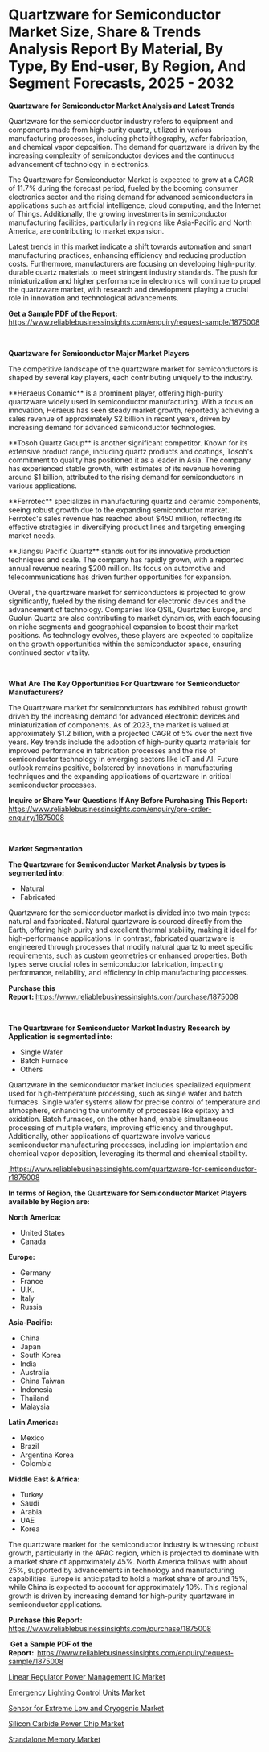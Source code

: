 <p><h1>Quartzware for Semiconductor Market Size, Share & Trends Analysis Report By Material, By Type, By End-user, By Region, And Segment Forecasts, 2025 - 2032</h1></p><p><strong>Quartzware for Semiconductor Market Analysis and Latest Trends</strong></p>
<p><p>Quartzware for the semiconductor industry refers to equipment and components made from high-purity quartz, utilized in various manufacturing processes, including photolithography, wafer fabrication, and chemical vapor deposition. The demand for quartzware is driven by the increasing complexity of semiconductor devices and the continuous advancement of technology in electronics.</p><p>The Quartzware for Semiconductor Market is expected to grow at a CAGR of 11.7% during the forecast period, fueled by the booming consumer electronics sector and the rising demand for advanced semiconductors in applications such as artificial intelligence, cloud computing, and the Internet of Things. Additionally, the growing investments in semiconductor manufacturing facilities, particularly in regions like Asia-Pacific and North America, are contributing to market expansion.</p><p>Latest trends in this market indicate a shift towards automation and smart manufacturing practices, enhancing efficiency and reducing production costs. Furthermore, manufacturers are focusing on developing high-purity, durable quartz materials to meet stringent industry standards. The push for miniaturization and higher performance in electronics will continue to propel the quartzware market, with research and development playing a crucial role in innovation and technological advancements.</p></p>
<p><strong>Get a Sample PDF of the Report:&nbsp;</strong> <a href="https://www.reliablebusinessinsights.com/enquiry/request-sample/1875008?utm_campaign=62&utm_medium=2&utm_source=Github&utm_content=ia&utm_term=13022025&utm_id=quartzware-for-semiconductor">https://www.reliablebusinessinsights.com/enquiry/request-sample/1875008</a></p>
<p>&nbsp;</p>
<p><strong>Quartzware for Semiconductor Major Market Players</strong></p>
<p><p>The competitive landscape of the quartzware market for semiconductors is shaped by several key players, each contributing uniquely to the industry. </p><p>**Heraeus Conamic** is a prominent player, offering high-purity quartzware widely used in semiconductor manufacturing. With a focus on innovation, Heraeus has seen steady market growth, reportedly achieving a sales revenue of approximately $2 billion in recent years, driven by increasing demand for advanced semiconductor technologies.</p><p>**Tosoh Quartz Group** is another significant competitor. Known for its extensive product range, including quartz products and coatings, Tosoh's commitment to quality has positioned it as a leader in Asia. The company has experienced stable growth, with estimates of its revenue hovering around $1 billion, attributed to the rising demand for semiconductors in various applications.</p><p>**Ferrotec** specializes in manufacturing quartz and ceramic components, seeing robust growth due to the expanding semiconductor market. Ferrotec's sales revenue has reached about $450 million, reflecting its effective strategies in diversifying product lines and targeting emerging market needs.</p><p>**Jiangsu Pacific Quartz** stands out for its innovative production techniques and scale. The company has rapidly grown, with a reported annual revenue nearing $200 million. Its focus on automotive and telecommunications has driven further opportunities for expansion.</p><p>Overall, the quartzware market for semiconductors is projected to grow significantly, fueled by the rising demand for electronic devices and the advancement of technology. Companies like QSIL, Quartztec Europe, and Guolun Quartz are also contributing to market dynamics, with each focusing on niche segments and geographical expansion to boost their market positions. As technology evolves, these players are expected to capitalize on the growth opportunities within the semiconductor space, ensuring continued sector vitality.</p></p>
<p>&nbsp;</p>
<p><strong>What Are The Key Opportunities For Quartzware for Semiconductor Manufacturers?</strong></p>
<p><p>The Quartzware market for semiconductors has exhibited robust growth driven by the increasing demand for advanced electronic devices and miniaturization of components. As of 2023, the market is valued at approximately $1.2 billion, with a projected CAGR of 5% over the next five years. Key trends include the adoption of high-purity quartz materials for improved performance in fabrication processes and the rise of semiconductor technology in emerging sectors like IoT and AI. Future outlook remains positive, bolstered by innovations in manufacturing techniques and the expanding applications of quartzware in critical semiconductor processes.</p></p>
<p><strong>Inquire or Share Your Questions If Any Before Purchasing This Report:</strong> <a href="https://www.reliablebusinessinsights.com/enquiry/pre-order-enquiry/1875008?utm_campaign=62&utm_medium=2&utm_source=Github&utm_content=ia&utm_term=13022025&utm_id=quartzware-for-semiconductor">https://www.reliablebusinessinsights.com/enquiry/pre-order-enquiry/1875008</a></p>
<p>&nbsp;</p>
<p><strong>Market Segmentation</strong></p>
<p><strong>The Quartzware for Semiconductor Market Analysis by types is segmented into:</strong></p>
<p><ul><li>Natural</li><li>Fabricated</li></ul></p>
<p><p>Quartzware for the semiconductor market is divided into two main types: natural and fabricated. Natural quartzware is sourced directly from the Earth, offering high purity and excellent thermal stability, making it ideal for high-performance applications. In contrast, fabricated quartzware is engineered through processes that modify natural quartz to meet specific requirements, such as custom geometries or enhanced properties. Both types serve crucial roles in semiconductor fabrication, impacting performance, reliability, and efficiency in chip manufacturing processes.</p></p>
<p><strong>Purchase this Report:&nbsp;</strong><a href="https://www.reliablebusinessinsights.com/purchase/1875008?utm_campaign=62&utm_medium=2&utm_source=Github&utm_content=ia&utm_term=13022025&utm_id=quartzware-for-semiconductor">https://www.reliablebusinessinsights.com/purchase/1875008</a></p>
<p>&nbsp;</p>
<p><strong>The Quartzware for Semiconductor Market Industry Research by Application is segmented into:</strong></p>
<p><ul><li>Single Wafer</li><li>Batch Furnace</li><li>Others</li></ul></p>
<p><p>Quartzware in the semiconductor market includes specialized equipment used for high-temperature processing, such as single wafer and batch furnaces. Single wafer systems allow for precise control of temperature and atmosphere, enhancing the uniformity of processes like epitaxy and oxidation. Batch furnaces, on the other hand, enable simultaneous processing of multiple wafers, improving efficiency and throughput. Additionally, other applications of quartzware involve various semiconductor manufacturing processes, including ion implantation and chemical vapor deposition, leveraging its thermal and chemical stability.</p></p>
<p><a href="https://www.reliablebusinessinsights.com/quartzware-for-semiconductor-r1875008?utm_campaign=62&utm_medium=2&utm_source=Github&utm_content=ia&utm_term=13022025&utm_id=quartzware-for-semiconductor">&nbsp;https://www.reliablebusinessinsights.com/quartzware-for-semiconductor-r1875008</a></p>
<p><strong>In terms of Region, the Quartzware for Semiconductor Market Players available by Region are:</strong></p>
<p>
    <p> <strong> North America: </strong>
        <ul>
            <li>United States</li>
            <li>Canada</li>
        </ul>
        </p> 
    <p> <strong> Europe: </strong>
        <ul>
            <li>Germany</li>
            <li>France</li>
            <li>U.K.</li>
            <li>Italy</li>
            <li>Russia</li>
        </ul>
        </p> 
    <p> <strong> Asia-Pacific: </strong>
        <ul>
            <li>China</li>
            <li>Japan</li>
            <li>South Korea</li>
            <li>India</li>
            <li>Australia</li>
            <li>China Taiwan</li>
            <li>Indonesia</li>
            <li>Thailand</li>
            <li>Malaysia</li>
        </ul>
        </p> 
    <p> <strong> Latin America: </strong>
        <ul>
            <li>Mexico</li>
            <li>Brazil</li>
            <li>Argentina Korea</li>
            <li>Colombia</li>
        </ul>
        </p> 
    <p> <strong> Middle East & Africa: </strong>
        <ul>
            <li>Turkey</li>
            <li>Saudi</li>
            <li>Arabia</li>
            <li>UAE</li>
            <li>Korea</li>
        </ul>
    </p>
    </p>
<p><p>The quartzware market for the semiconductor industry is witnessing robust growth, particularly in the APAC region, which is projected to dominate with a market share of approximately 45%. North America follows with about 25%, supported by advancements in technology and manufacturing capabilities. Europe is anticipated to hold a market share of around 15%, while China is expected to account for approximately 10%. This regional growth is driven by increasing demand for high-purity quartzware in semiconductor applications.</p></p>
<p><strong>Purchase this Report: </strong><a href="https://www.reliablebusinessinsights.com/purchase/1875008?utm_campaign=62&utm_medium=2&utm_source=Github&utm_content=ia&utm_term=13022025&utm_id=quartzware-for-semiconductor">https://www.reliablebusinessinsights.com/purchase/1875008</a></p>
<p>&nbsp;<strong>Get a Sample PDF of the Report:&nbsp;&nbsp;</strong><a href="https://www.reliablebusinessinsights.com/enquiry/request-sample/1875008?utm_campaign=62&utm_medium=2&utm_source=Github&utm_content=ia&utm_term=13022025&utm_id=quartzware-for-semiconductor">https://www.reliablebusinessinsights.com/enquiry/request-sample/1875008</a></p>
<p><strong></strong></p>
<p><p><a href="https://github.com/rrapajecundi/Market-Research-Report-List-1/blob/main/linear-regulator-power-management-ic-market.md?utm_campaign=62&utm_medium=2&utm_source=Github&utm_content=ia&utm_term=13022025&utm_id=quartzware-for-semiconductor">Linear Regulator Power Management IC Market</a></p><p><a href="https://github.com/vilolakoreni/Market-Research-Report-List-1/blob/main/emergency-lighting-control-units-market.md?utm_campaign=62&utm_medium=2&utm_source=Github&utm_content=ia&utm_term=13022025&utm_id=quartzware-for-semiconductor">Emergency Lighting Control Units Market</a></p><p><a href="https://github.com/miottaredlin79/Market-Research-Report-List-1/blob/main/sensor-for-extreme-low-and-cryogenic-market.md?utm_campaign=62&utm_medium=2&utm_source=Github&utm_content=ia&utm_term=13022025&utm_id=quartzware-for-semiconductor">Sensor for Extreme Low and Cryogenic Market</a></p><p><a href="https://github.com/paljuhubeyde/Market-Research-Report-List-1/blob/main/silicon-carbide-power-chip-market.md?utm_campaign=62&utm_medium=2&utm_source=Github&utm_content=ia&utm_term=13022025&utm_id=quartzware-for-semiconductor">Silicon Carbide Power Chip Market</a></p><p><a href="https://github.com/ugurgyuri/Market-Research-Report-List-1/blob/main/standalone-memory-market.md?utm_campaign=62&utm_medium=2&utm_source=Github&utm_content=ia&utm_term=13022025&utm_id=quartzware-for-semiconductor">Standalone Memory Market</a></p></p>